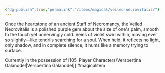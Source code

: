 ```yaml
---
{"dg-publish":true,"permalink":"/items/magical/veiled-necrovitalis/"}
---
```


Once the heartstone of an ancient Staff of Necromancy, the Veiled Necrovitalis is a polished purple gem about the size of one's palm, smooth to the touch yet unnervingly cold. Veins of violet swirl within, moving ever so slightly—like tendrils searching for a soul. When held, it reflects no light, only shadow, and in complete silence, it hums like a memory trying to surface.

Currently in the possession of [[05_Player Characters/Verspertina Galanodel\|Verspertina Galanodel]]
#magicalitem